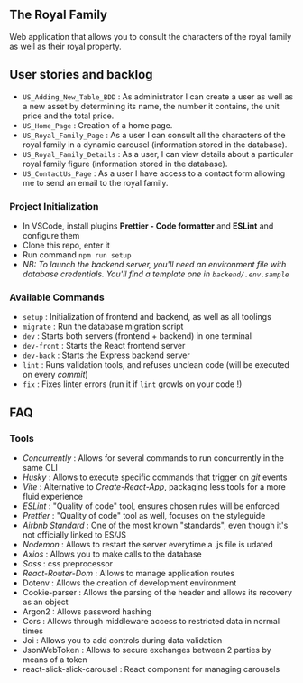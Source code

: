 ## The Royal Family

Web application that allows you to consult the characters of the royal family as well as their royal property.

## User stories and backlog
- `US_Adding_New_Table_BDD` : As administrator I can create a user as well as a new asset by determining its name, the number it contains, the unit price and the total price.
- `US_Home_Page` : Creation of a home page.
- `US_Royal_Family_Page` : As a user I can consult all the characters of the royal family in a dynamic carousel (information stored in the database).
- `US_Royal_Family_Details` : As a user, I can view details about a particular royal family figure (information stored in the database).
- `US_ContactUs_Page` : As a user I have access to a contact form allowing me to send an email to the royal family.



### Project Initialization

- In VSCode, install plugins **Prettier - Code formatter** and **ESLint** and configure them
- Clone this repo, enter it
- Run command `npm run setup`
- _NB: To launch the backend server, you'll need an environment file with database credentials. You'll find a template one in `backend/.env.sample`_

### Available Commands

- `setup` : Initialization of frontend and backend, as well as all toolings
- `migrate` : Run the database migration script
- `dev` : Starts both servers (frontend + backend) in one terminal
- `dev-front` : Starts the React frontend server
- `dev-back` : Starts the Express backend server
- `lint` : Runs validation tools, and refuses unclean code (will be executed on every _commit_)
- `fix` : Fixes linter errors (run it if `lint` growls on your code !)

## FAQ

### Tools

- _Concurrently_ : Allows for several commands to run concurrently in the same CLI
- _Husky_ : Allows to execute specific commands that trigger on _git_ events
- _Vite_ : Alternative to _Create-React-App_, packaging less tools for a more fluid experience
- _ESLint_ : "Quality of code" tool, ensures chosen rules will be enforced
- _Prettier_ : "Quality of code" tool as well, focuses on the styleguide
- _Airbnb Standard_ : One of the most known "standards", even though it's not officially linked to ES/JS
- _Nodemon_ : Allows to restart the server everytime a .js file is udated
- _Axios_ : Allows you to make calls to the database
- _Sass_ : css preprocessor
- _React-Router-Dom_ : Allows to manage application routes
- Dotenv : Allows the creation of development environment
- Cookie-parser : Allows the parsing of the header and allows its recovery as an object
- Argon2 : Allows password hashing
- Cors : Allows through middleware access to restricted data in normal times
- Joi : Allows you to add controls during data validation
- JsonWebToken : Allows to secure exchanges between 2 parties by means of a token
- react-slick-slick-carousel : React component for managing carousels



